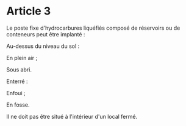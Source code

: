 # Article 3

Le poste fixe d'hydrocarbures liquéfiés composé de réservoirs ou de conteneurs peut être implanté :

Au-dessus du niveau du sol :

En plein air ;

Sous abri.

Enterré :

Enfoui ;

En fosse.

Il ne doit pas être situé à l'intérieur d'un local fermé.
